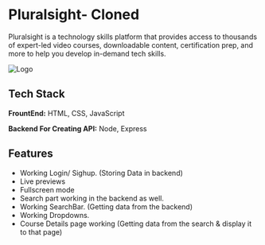 
# Pluralsight- Cloned

Pluralsight is a technology skills platform that provides access to thousands of expert-led video courses, downloadable content, certification prep, and more to help you develop in-demand tech skills.



![Logo](https://www.pluralsight.com/content/dam/pluralsight/newsroom/brand-assets/logos/PS_logo_F-01.png)


## Tech Stack

**FrountEnd:** HTML, CSS, JavaScript

**Backend For Creating API:** Node, Express


## Features

- Working Login/ Sighup. (Storing Data in backend)
- Live previews
- Fullscreen mode
- Search part working in the backend as well. 
- Working SearchBar. (Getting data from the backend)
- Working Dropdowns.
- Course Details page working (Getting data from the search & display it to that page)


